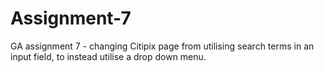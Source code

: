 # Assignment-7
GA assignment 7 - changing Citipix page from utilising search terms in an input field, to instead utilise a drop down menu.
